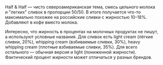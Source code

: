 ﻿---
layout: post
images: [ 2020-09-10_1.jpg, 2020-09-10_2.jpg ]
---

Half & Half — чисто североамериканская тема, смесь цельного молока и "легких" сливок в пропорции 50/50. В итоге получается что-то максимально похожее на российские сливки с жирностью 10–18%. Добавляют в кофе вместо молока.

Интересно, что жирность в процентах на молочных продуктах не пишут, а используют условные названия. Для сливок есть light cream (лёгкие сливки, 20%), whipping cream (взбиваемые сливки, 30%), heavy whipping cream (плотные взбиваемые сливки, 35%). Для всего остального — обычная версия и light (пониженной жирности). Фактический процент жирности может отличаться у разных брендов.